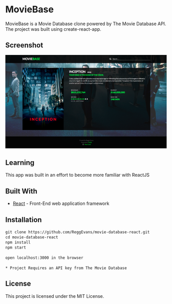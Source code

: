 # MovieBase

MovieBase is a Movie Database clone powered by The Movie Database API. The project was built using create-react-app.

## Screenshot
![MovieBase Screen Shot](public/images/moviebase.png)

## Learning

This app was built in an effort to become more familiar with ReactJS

## Built With

* [React](https://github.com/facebookincubator/create-react-app) - Front-End web application framework

## Installation
```
git clone https://github.com/ReggEvans/movie-database-react.git
cd movie-database-react
npm install
npm start

open localhost:3000 in the browser

* Project Requires an API key from The Movie Database
```

## License
This project is licensed under the MIT License.
